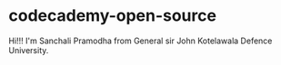 # codecademy-open-source
Hi!!! I'm Sanchali Pramodha from General sir John Kotelawala Defence University.
